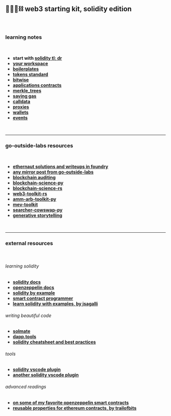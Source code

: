 ## 🥷🏻🛵⛓️ web3 starting kit, solidity edition


<br>

### learning notes

<br>

* **start with [solidity tl; dr](basic_knowledge)**
* **[your workspace](basic_knowledge/workspace)**
* **[boilerplates](basic_knowledge/boilerplates)**
* **[tokens standard](basic_knowledge/token_standards)**
* **[bitwise](basic_knowledge/bitwise.md)**
* **[applications contracts](advanced_knowledge/applications_contracts)**
* **[merkle_trees](advanced_knowledge/merkle_trees)**
* **[saving gas](advanced_knowledge/saving_gas)**
* **[calldata](advanced_knowledge/calldata)**
* **[proxies](advanced_knowledge/proxies)**
* **[wallets](advanced_knowledge/wallets)**
* **[events](advanced_knowledge/events)**

<br>

---

### go-outside-labs resources

<br>

* **[ethernaut solutions and writeups in foundry](https://github.com/go-outside-labs/ethernaut-foundry-writeups-sol)**
* **[any mirror post from go-outside-labs](https://mirror.xyz/go-outside.eth)**
* **[blockchain auditing](https://github.com/go-outside-labs/blockchain-auditing)**
* **[blockchain-science-py](https://github.com/go-outside-labs/blockchain-science-py)**
* **[blockchain-science-rs](https://github.com/go-outside-labs/blockchain-science-rs)**
* **[web3-toolkit-rs](https://github.com/go-outside-labs/web3-toolkit-rs)**
* **[amm-arb-toolkit-py](https://github.com/go-outside-labs/amm-arb-toolkit-py)**
* **[mev-toolkit](https://github.com/go-outside-labs/mev-toolkit)**
* **[searcher-cowswap-py](https://github.com/go-outside-labs/searcher-cowswap-py)**
* **[generative storytelling](https://github.com/go-outside-labs/generative-sol)**

  
<br>

---

### external resources

<br>

###### learning solidity

* **[solidity docs](https://docs.soliditylang.org/en/v0.8.12/)**
* **[openzeppelin docs](https://docs.openzeppelin.com/)**
* **[solidity by example](https://solidity-by-example.org/)**
* **[smart contract programmer](https://www.youtube.com/channel/UCJWh7F3AFyQ_x01VKzr9eyA)**
* **[learn solidity with examples, by jsagalli](https://github.com/James-Sangalli/learn-solidity-with-examples)**



###### writing beautiful code

* **[solmate](https://github.com/transmissions11/solmate/)**
* **[dapp.tools](https://dapp.tools/)**
* **[solidity cheatsheet and best practices](https://github.com/manojpramesh/solidity-cheatsheet)**


###### tools

* **[solidity vscode plugin](https://marketplace.visualstudio.com/items?itemName=tintinweb.solidity-visual-auditor)**
* **[another solidity vscode plugin](https://marketplace.visualstudio.com/items?itemName=JuanBlanco.solidity)**


###### advanced readings

* **[on some of my favorite openzeppelin smart contracts](https://mirror.xyz/go-outside.eth/7Q5DK8cZNZ5CP6ThJjEithPvjgckA24D2wb-j0Ps5-I)**
* **[reusable properties for ethereum contracts, by trailofbits](https://blog.trailofbits.com/2023/02/27/reusable-properties-ethereum-contracts-echidna/)**
